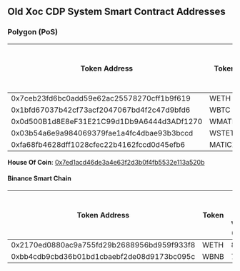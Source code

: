 ## Old Xoc CDP System Smart Contract Addresses

### Polygon (PoS)

| Token Address                              | Token  | Max Loan To Value (LTV) | Reserve Deposit Limit | House of Reserve Address                                                                                                 |
| ------------------------------------------ | ------ | ----------------------- | --------------------- | ------------------------------------------------------------------------------------------------------------------------ |
| 0x7ceb23fd6bc0add59e62ac25578270cff1b9f619 | WETH   | 85%                     | 100                   | [0xd411BE9A105Ea7701FabBe58C2834b7033EBC203](https://polygonscan.com/address/0xd411BE9A105Ea7701FabBe58C2834b7033EBC203) |
| 0x1bfd67037b42cf73acf2047067bd4f2c47d9bfd6 | WBTC   | 70%                     | 10                    | [0x983A0eC44bf1BB11592a8bD5F91f05adE4F44D81](https://polygonscan.com/address/0x983A0eC44bf1BB11592a8bD5F91f05adE4F44D81) |
| 0x0d500B1d8E8eF31E21C99d1Db9A6444d3ADf1270 | WMATIC | 70%                     | 10                    | [0xdB9Dd25660240415d95144C6CE4f21f00Edf8168](https://polygonscan.com/address/0xdB9Dd25660240415d95144C6CE4f21f00Edf8168) |
| 0x03b54a6e9a984069379fae1a4fc4dbae93b3bccd | WSTETH | 70%                     | 10000                 | [0x28C7DF27e5bC7Cb004c8D4bb2C2D91f246D0A2C9](https://polygonscan.com/address/0x28C7DF27e5bC7Cb004c8D4bb2C2D91f246D0A2C9) |
| 0xfa68fb4628dff1028cfec22b4162fccd0d45efb6 | MATICX | 60%                     | 50000                 | [0x102dda5f4621a08dafD327f29f9c815f851846dC](https://polygonscan.com/address/0x102dda5f4621a08dafD327f29f9c815f851846dC) |

**House Of Coin**: [0x7ed1acd46de3a4e63f2d3b0f4fb5532e113a520b](https://polygonscan.com/address/0x7ed1acd46de3a4e63f2d3b0f4fb5532e113a520b)

#### Binance Smart Chain

| Token Address                              | Token | Max Loan To Value (LTV) | Reserve Deposit Limit | House of Reserve Address                                                                                             |
| ------------------------------------------ | ----- | ----------------------- | --------------------- | -------------------------------------------------------------------------------------------------------------------- |
| 0x2170ed0880ac9a755fd29b2688956bd959f933f8 | WETH  | 85%                     | 100                   | [0xd411BE9A105Ea7701FabBe58C2834b7033EBC203](https://bscscan.com/address/0xd411BE9A105Ea7701FabBe58C2834b7033EBC203) |
| 0xbb4cdb9cbd36b01bd1cbaebf2de08d9173bc095c | WBNB  | 70%                     | 100                   | [0x070ccE6887E70b75015F948b12601D1E759D2024](https://bscscan.com/address/0x070ccE6887E70b75015F948b12601D1E759D2024) |
